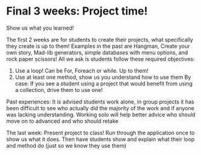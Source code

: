 # Final 3 weeks: Project time!
Show us what you learned!

The first 2 weeks are for students to create their projects, what specifically they create is up to them! Examples in the past are Hangman, Create your own story, Mad-lib generators, simple databases with menu options, and rock paper scissors! All we ask is students follow these required objectives:
1)	Use a loop! Can be For, Foreach or while. Up to them!
2)	Use at least one method, show us you understand how to use them
By case: If you see a student using a project that would benefit from using a collection, drive them to use one!

Past experiences:
	It is advised students work alone, in group projects it has been difficult to see who actually did the majority of the work and if anyone was lacking understanding. Working solo will help better advice who should move on to advanced and who should retake

The last week:
	Present project to class! Run through the application once to show us what it does. Then have students show and explain what their loop and method do (just so we know they use them)
